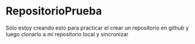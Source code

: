 # RepositorioPrueba
Sólo estoy creando esto para practicar el crear un repositorio en github y luego clonarlo a mi repositorio local y sincronizar
